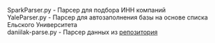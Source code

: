 SparkParser.py - Парсер для подбора ИНН компаний <br />
YaleParser.py - Парсер для автозаполнения базы на основе списка Ельского Университета <br />
daniilak-parse.py - Парсер данных из [репозитория](https://github.com/daniilak/left-russia)
